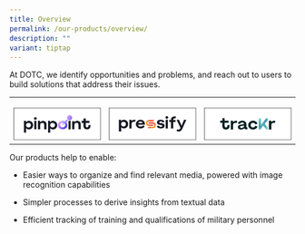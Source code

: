 ```yaml
---
title: Overview
permalink: /our-products/overview/
description: ""
variant: tiptap
---
```

<p>At DOTC, we identify opportunities and problems, and reach out to users
to build solutions that address their issues.</p>
<table style="minWidth: 75px">
<colgroup>
<col>
<col>
<col>
</colgroup>
<tbody>
<tr>
<th rowspan="1" colspan="1">
<p></p><a class="isomer-image-wrapper" href="https://app.pinpoint.gov.sg/"><img style="width: 100%" height="auto" width="100%" alt="" src="/images/5PinpointBlack_Horizontal_4x.png"></a>
</th>
<th rowspan="1" colspan="1">
<p></p><a class="isomer-image-wrapper" href="https://app.pressify.gov.sg/"><img style="width: 100%" height="auto" width="100%" alt="" src="/images/5PressifyBlack_Horizontal_4x.png"></a>
</th>
<th rowspan="1" colspan="1">
<p></p><a class="isomer-image-wrapper" href="https://app.trackr.gov.sg/"><img style="width: 100%" height="auto" width="100%" alt="" src="/images/5TrackrBlack_Horizontal_4x.png"></a>
</th>
</tr>
</tbody>
</table>
<p></p>
<p>Our products help to enable:</p>
<ul data-tight="true" class="tight">
<li>
<p>Easier ways to organize and find relevant media, powered with image recognition
capabilities</p>
</li>
<li>
<p>Simpler processes to derive insights from textual data</p>
</li>
<li>
<p>Efficient tracking of training and qualifications of military personnel</p>
</li>
</ul>
<p></p>